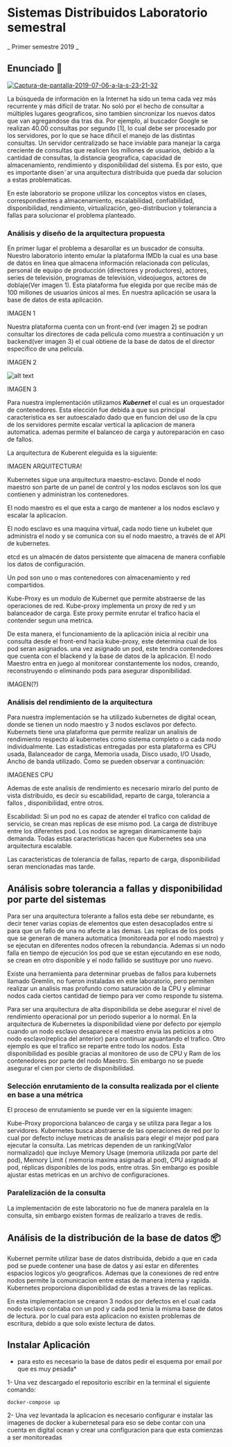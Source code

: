 # Sistemas Distribuidos Laboratorio semestral

_ Primer semestre 2019 _

## Enunciado 📖
<a href="https://ibb.co/hVP39pg"><img src="https://i.ibb.co/TtV92zw/Captura-de-pantalla-2019-07-06-a-la-s-23-21-32.png" alt="Captura-de-pantalla-2019-07-06-a-la-s-23-21-32" border="0"></a>

La búsqueda de información en la Internet ha sido un tema cada vez más recurrente y más difícil de tratar. No soló por el hecho de consultar a
múltiples lugares geograficos, sino tambien sincronizar los nuevos datos que
van agregandose  dıa tras dıa. Por ejemplo, al buscador Google se realizan
40.00 consultas por segundo [1], lo cual debe ser procesado por los servidores,
por lo que se hace difıcil el manejo de las distintas consultas.
Un servidor centralizado se hace inviable para manejar la carga creciente
de consultas que realicen los millones de usuarios, debido a la cantidad de
consultas, la distancia geografica,  capacidad de almacenamiento, rendimiento
y disponibilidad del sistema. Es por esto, que es importante disen˜ar una
arquitectura distribuida que pueda dar solucion a estas problematicas.

En este laboratorio se propone utilizar los conceptos vistos en clases,
correspondientes a almacenamiento, escalabilidad, confiabilidad, disponibilidad, rendimiento, virtualización, geo-distribucion y tolerancia a fallas para
solucionar el problema planteado.



### Análisis y diseño de la arquitectura propuesta 

En primer lugar el problema a desarollar es un buscador de consulta. Nuestro laboratorio intento emular la plataforma IMDb la cual es una base de datos en línea que almacena información relacionada con películas, personal de equipo de producción (directores y productores), actores, series de televisión, programas de televisión, videojuegos, actores de doblaje(Ver imagen 1). Esta plataforma fue elegida por que recibe más de 100 millones de usuarios únicos al mes. En nuestra aplicación se usara la base de datos de esta aplicación. 


IMAGEN 1

Nuestra plataforma cuenta con un front-end (ver imagen 2) se podran consultar los directores de cada pelicula como muestra a continuación y un backend(ver imagen 3) el cual obtiene de la base de datos de el director especifico de una pelicula.

IMAGEN 2

![alt text](https://ibb.co/hVP39pg)

IMAGEN 3

Para nuestra implementación utilizamos ***Kubernet*** el cual es un orquestador de contenedores. Esta elección fue debida a que sus principal caracteristica es ser autoescalado dado que en funcion del uso de la cpu de los servidores permite escalar vertical la aplicacion de manera automatica. ademas permite el balanceo de carga y autoreparación en caso de fallos.

La arquitectura de Kuberent eleguida es la siguiente:

IMAGEN ARQUITECTURA!


Kubernetes sigue una arquitectura maestro-esclavo. Donde el nodo maestro son parte de  un panel de control y los nodos esclavos son los que contienen y  administran los contenedores.

El nodo maestro es el que esta a cargo de mantener a los nodos esclavo y escalar la aplicacion.

El nodo esclavo es una maquina virtual, cada nodo tiene un kubelet que administra el nodo y se comunica con su el nodo maestro, a través de el API de kubernetes. 

etcd es un almacén de datos persistente que almacena de manera confiable los datos de configuración.

Un pod son uno o mas contenedores con almacenamiento y red compartidos. 

Kube-Proxy es un modulo de Kubernet que permite abstraerse de las operaciones de red. Kube-proxy implementa un proxy de red y un balanceador de carga.  Este proxy permite enrutar el trafico hacia el contender segun una metrica.

De esta manera, el funcionamiento de la aplicación inicia al recibir una consulta desde el front-end hacia kube-proxy, este determina cual de los pod seran asignados. una vez asignado un pod, este tendra contendedores que cuenta con el blackend y la base de datos de la aplicación. El nodo Maestro entra en juego al monitorear constantemente los nodos, creando, reconstruyendo o eliminando pods para asegurar disponibilidad.



IMAGEN(?)


### Análisis del rendimiento de la arquitectura

Para nuestra implementación se ha utilizado kubernetes de digital ocean, donde se tienen un nodo maestro y 3 nodos esclavos por defecto. Kubernets tiene una plataforma que permite realizar un analisis de rendimiento respecto al kubernetes como sistema completo o a cada nodo individualmente. Las estadisticas entregadas por esta plataforma es CPU usada, Balanceador de carga, Memoria usada, Disco usado, I/O Usado, Ancho de banda utilizado. Como se pueden observar a continuación:

IMAGENES CPU


Ademas de este analisis de rendimiento es necesario mirarlo del punto de vista distribuido, es decir su escabilidad,  reparto de carga, tolerancia a fallos , disponibilidad, entre otros.


Escabilidad: Si un pod no es capaz de atender el trafico con calidad de servicio, se crean mas replicas de ese mismo pod.  La carga de distribuye entre los diferentes pod. Los nodos se agregan dinamicamente bajo demanda. Todas estas caracteristicas hacen que Kubernetes sea una arquitectura escalable. 

Las caracteristicas de tolerancia de fallas, reparto de carga, disponibilidad seran mencionadas mas tarde.


## Análisis sobre tolerancia a fallas y disponibilidad por parte del sistemas 

Para ser una arquitectura tolerante a fallos esta debe ser rebundante, es decir tener varias copias de elementos que esten desacoplados entre si para que un fallo de una no afecte  a las demas.  Las replicas de los pods que se generan de manera automatica (monitoreada por el nodo maestro) y se ejecutan en diferentes nodos ofrecen la rebundancia. Ademas si un nodo falla en tiempo de ejecución los pod que se estan ejecutando en ese nodo, se crean en otro disponible y el nodo fallido se sustituye por uno nuevo.

Existe una herramienta para determinar  pruebas de fallos para kubernets llamado Gremlin, no fueron instaladas en este laboratorio, pero permiten realizar un analisis mas profundo como saturación de la CPU y eliminar nodos cada ciertos cantidad de tiempo para ver como responde tu sistema. 

Para ser una arquitectura de alta disponibilida  se debe asegurar el nivel de rendimiento operacional por un periodo superior a lo normal. En la arquitectura de Kubernetes la disponibilidad viene por defecto por ejemplo cuando un nodo esclavo desaparece el maestro envia las peticios a otro nodo esclavo(replica del anterior) para continuar aguantando el trafico. Otro ejemplo es que el trafico se reparte entre todo los nodos. Esta disponibilidad es posible gracias al monitoreo de uso de CPU y Ram de los contenedores por parte del nodo Maestro. Sin embargo no se puede asegurar el cien por cierto de disponibilidad. 


### Selección enrutamiento de la consulta realizada por el cliente en base a una métrica 

 El proceso de enrutamiento se puede ver en la siguiente imagen:


 Kube-Proxy proporciona balanceo de carga y se utiliza para llegar a los servidores. Kubernetes busca abstraerse de las operaciones de red por lo cual por defecto incluye metricas de analisis para elegir el mejor pod para ejecutar la consulta. Las metricas dependen de un ranking(Valor normalizado) que incluye Memory Usage (memoria utilizada por parte del pod), Memory Limit ( memoria maxima asignada al pod), CPU asignado al pod, réplicas disponibles de los pods, entre otras.  Sin embargo es posible ajustar estas metricas en un archivo de configuraciones.


### Paralelización de la consulta 

La implementación de este laboratorio no fue de manera paralela en la consulta, sin embargo existen formas de realizarlo a traves de redis.



## Análisis de la distribución de la base de datos 📦

Kubernet permite utilizar base de datos distribuida, debido a que en cada pod se puede contener una base de datos y asi estar en diferentes espacios logicos y/o geograficos. Ademas que la conexiones de red entre nodos permite la comunicacion entre estas de manera interna y rapida. Kubernetes proporciona disponibilidad de estas a traves de las replicas. 

En esta implementacion se crearon 3 nodos por defectos en el cual cada nodo esclavo contaba con un pod y cada pod tenia la misma base de datos de lectura.
por lo cual para esta aplicacion no existen problemas de escritura, debido a que solo existe lectura de datos. 

## Instalar Aplicación

* para esto es necesario la base de datos pedir el esquema por email por que es muy pesada*


1- Una vez descargado el repositorio escribir en la terminal el siguiente comando: 

```
docker-compose up
```


2- Una vez levantada la aplicacion  es necesario configurar e instalar las imagenes de docker a kubernetesal para eso se debe contar con una cuenta en digital ocean y crear una configuracion para que esta comienzas a ser monitoreadas 




